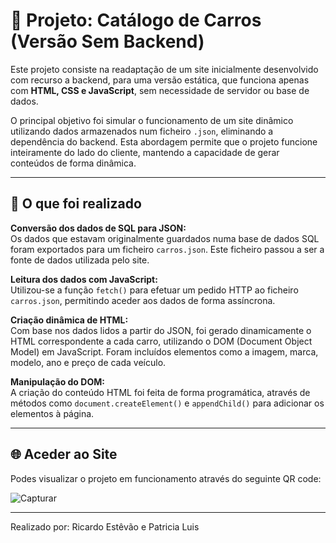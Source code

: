 # 🚗 Projeto: Catálogo de Carros (Versão Sem Backend)

Este projeto consiste na readaptação de um site inicialmente desenvolvido com recurso a backend, para uma versão estática, que funciona apenas com **HTML, CSS e JavaScript**, sem necessidade de servidor ou base de dados.

O principal objetivo foi simular o funcionamento de um site dinâmico utilizando dados armazenados num ficheiro `.json`, eliminando a dependência do backend. Esta abordagem permite que o projeto funcione inteiramente do lado do cliente, mantendo a capacidade de gerar conteúdos de forma dinâmica.

---

## 📝 O que foi realizado

**Conversão dos dados de SQL para JSON:**  
Os dados que estavam originalmente guardados numa base de dados SQL foram exportados para um ficheiro `carros.json`. Este ficheiro passou a ser a fonte de dados utilizada pelo site.

**Leitura dos dados com JavaScript:**  
Utilizou-se a função `fetch()` para efetuar um pedido HTTP ao ficheiro `carros.json`, permitindo aceder aos dados de forma assíncrona.

**Criação dinâmica de HTML:**  
Com base nos dados lidos a partir do JSON, foi gerado dinamicamente o HTML correspondente a cada carro, utilizando o DOM (Document Object Model) em JavaScript. Foram incluídos elementos como a imagem, marca, modelo, ano e preço de cada veículo.

**Manipulação do DOM:**  
A criação do conteúdo HTML foi feita de forma programática, através de métodos como `document.createElement()` e `appendChild()` para adicionar os elementos à página.

---

## 🌐 Aceder ao Site
Podes visualizar o projeto em funcionamento através do seguinte QR code:

![Capturar](https://github.com/user-attachments/assets/4635fcd8-3444-4a6f-9e9a-913dc65ee306)

---

Realizado por: Ricardo Estêvão e Patricia Luis

